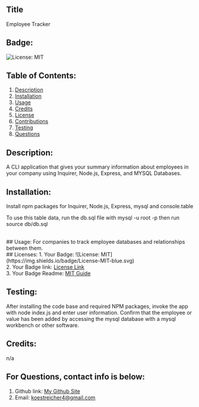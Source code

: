 
  ## Title
  Employee Tracker</br>
  ## Badge:
   ![License: MIT](https://img.shields.io/badge/License-MIT-blue.svg)</br>

   ## Table of Contents:
  1. [Description](#description)
  2. [Installation](#installation)
  3. [Usage](#usage)
  4. [Credits](#credits)
  5. [License](#license)
  7. [Contributions](#contribute)
  8. [Testing](#test)
  9. [Questions](#questions)</br>
  ## Description:
  A CLI application that gives your summary information about employees in your company using Inquirer, Node.js, Express, and MYSQL Databases.</br>
  ## Installation:
  Install npm packages for Inquirer, Node.js, Express, mysql and console.table
  
  To use this table data, run the db.sql file with mysql -u root -p then run source db/db.sql

   </br>
  ## Usage:
  For companies to track employee databases and relationships between them.</br>
  ## Licenses:
1. Your Badge: ![License: MIT](https://img.shields.io/badge/License-MIT-blue.svg)</br>
2. Your Badge link: <a href = "https://opensource.org/licenses/MIT">License Link</a></br>
3. Your Badge Readme: <a href = "https://gist.github.com/ckib16/8732561535ed766cd6b8">MIT Guide</a></br>

  ## Testing:
  After installing the code base and required NPM packages, invoke the app with node index.js and enter user information. Confirm that the employee or value has been added by accessing the mysql database with a mysql workbench or other software.</br>

  ## Credits:
  n/a</br>

  ## For Questions, contact info is below:
  1. Github link: <a href = "https://github.com/crackerbox123">My Github Site</a></br>
  2. Email: koestreicher4@gmail.com </br>

